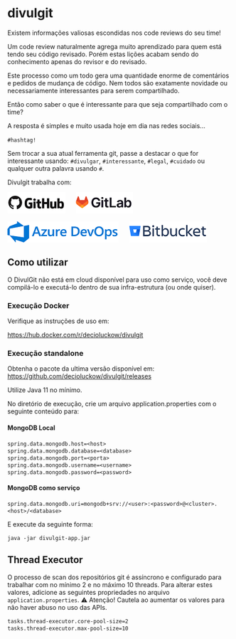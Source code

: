# divulgit

Existem informações valiosas escondidas nos code reviews do seu time!

Um code review naturalmente agrega muito aprendizado para quem está tendo 
seu código revisado. Porém estas lições acabam sendo do conhecimento apenas do revisor e do revisado.

Este processo como um todo gera uma quantidade enorme de comentários e pedidos de
mudança de código. Nem todos são exatamente novidade ou necessariamente interessantes para serem compartilhado.

Então como saber o que é interessante para que seja compartilhado com o time?

A resposta é simples e muito usada hoje em dia nas redes sociais...

`#hashtag!`

Sem trocar a sua atual ferramenta git, passe a destacar o que for 
interessante usando: `#divulgar`, `#interessante`, `#legal`, `#cuidado` ou qualquer outra palavra
usando `#`.

Divulgit trabalha com:

![GitHub](divulgit-app/src/main/resources/static/images/github-200px-logo.png)
&nbsp;&nbsp;&nbsp;&nbsp;
![GitLab](divulgit-app/src/main/resources/static/images/gitlab-200px-logo.png)

![Azure DevOps](divulgit-app/src/main/resources/static/images/azure-devops-200px-logo.png)
&nbsp;&nbsp;&nbsp;&nbsp; 
![Bitbucket](divulgit-app/src/main/resources/static/images/bitbucket-200px-logo.png)

## Como utilizar

O DivulGit não está em cloud disponível para uso como serviço, você deve compilá-lo e executá-lo 
dentro de sua infra-estrutura (ou onde quiser).

### Execução Docker

Verifique as instruções de uso em:

https://hub.docker.com/r/decioluckow/divulgit

### Execução standalone

Obtenha o pacote da ultima versão disponível em: https://github.com/decioluckow/divulgit/releases

Utilize Java 11 no mínimo.

No diretório de execução, crie um arquivo application.properties com o seguinte conteúdo para:

#### MongoDB Local

```
spring.data.mongodb.host=<host>
spring.data.mongodb.database=<database>
spring.data.mongodb.port=<porta>
spring.data.mongodb.username=<username>
spring.data.mongodb.password=<password>
```

#### MongoDB como serviço
```
spring.data.mongodb.uri=mongodb+srv://<user>:<password>@<cluster>.<host>/<database>
```

E execute da seguinte forma:

```
java -jar divulgit-app.jar
```

## Thread Executor

O processo de scan dos repositórios git é assíncrono e configurado para trabalhar com 
no mínimo 2 e no máximo 10 threads. Para alterar estes valores, adicione as seguintes propriedades
no arquivo `application.properties`. :warning: Atenção! Cautela ao aumentar os valores para não haver abuso
no uso das APIs.

```
tasks.thread-executor.core-pool-size=2
tasks.thread-executor.max-pool-size=10
```

